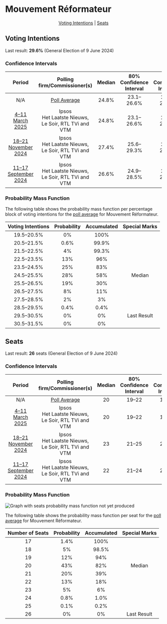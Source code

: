 # Mouvement Réformateur

<p align="center"><a href="#voting-intentions">Voting Intentions</a> | <a href="#seats">Seats</a></p>

## Voting Intentions

Last result: **29.6%** (General Election of 9 June 2024)

### Confidence Intervals

| Period     | Polling firm/Commissioner(s) | Median | 80% Confidence Interval | 90% Confidence Interval | 95% Confidence Interval | 99% Confidence Interval |
|:----------:|:----------------:|:-----------:|:-----------------------:|:-----------------------:|:-----------------------:|:-----------------------:|
| N/A | [Poll Average](average.html) | 24.8% | 23.1–26.6% | 22.6–27.1% | 22.2–27.6% | 21.4–28.4% |
| [4–11 March 2025](2025-03-11-Ipsos.html) | Ipsos <br> Het Laatste Nieuws, Le Soir, RTL TVi and VTM | 24.8% | 23.1–26.6% | 22.6–27.1% | 22.2–27.6% | 21.4–28.5% |
| [18–21 November 2024](2024-11-21-Ipsos.html) | Ipsos <br> Het Laatste Nieuws, Le Soir, RTL TVi and VTM | 27.4% | 25.6–29.3% | 25.1–29.8% | 24.7–30.3% | 23.9–31.2% |
| [11–17 September 2024](2024-09-17-Ipsos.html) | Ipsos <br> Het Laatste Nieuws, Le Soir, RTL TVi and VTM | 26.6% | 24.9–28.5% | 24.4–29.0% | 23.9–29.4% | 23.1–30.3% |

### Probability Mass Function

The following table shows the probability mass function per percentage block of voting intentions for the [poll average](average.html) for Mouvement Réformateur.

| Voting Intentions | Probability | Accumulated | Special Marks |
|:-----------------:|:-----------:|:-----------:|:-------------:|
| 19.5–20.5% | 0% | 100% |  |
| 20.5–21.5% | 0.6% | 99.9% |  |
| 21.5–22.5% | 4% | 99.3% |  |
| 22.5–23.5% | 13% | 96% |  |
| 23.5–24.5% | 25% | 83% |  |
| 24.5–25.5% | 28% | 58% | Median |
| 25.5–26.5% | 19% | 30% |  |
| 26.5–27.5% | 8% | 11% |  |
| 27.5–28.5% | 2% | 3% |  |
| 28.5–29.5% | 0.4% | 0.4% |  |
| 29.5–30.5% | 0% | 0% | Last Result |
| 30.5–31.5% | 0% | 0% |  |


## Seats

Last result: **26** seats (General Election of 9 June 2024)

### Confidence Intervals

| Period     | Polling firm/Commissioner(s) | Median | 80% Confidence Interval | 90% Confidence Interval | 95% Confidence Interval | 99% Confidence Interval |
|:----------:|:----------------:|:------:|:-----------------------:|:-----------------------:|:-----------------------:|:-----------------------:|
| N/A | [Poll Average](average.html) | 20 | 19–22 | 18–23 | 18–23 | 17–24 |
| [4–11 March 2025](2025-03-11-Ipsos.html) | Ipsos <br> Het Laatste Nieuws, Le Soir, RTL TVi and VTM | 20 | 19–22 | 18–23 | 18–23 | 17–24 |
| [18–21 November 2024](2024-11-21-Ipsos.html) | Ipsos <br> Het Laatste Nieuws, Le Soir, RTL TVi and VTM | 23 | 21–25 | 21–26 | 20–27 | 20–27 |
| [11–17 September 2024](2024-09-17-Ipsos.html) | Ipsos <br> Het Laatste Nieuws, Le Soir, RTL TVi and VTM | 22 | 21–24 | 21–25 | 20–25 | 20–27 |

### Probability Mass Function

![Graph with seats probability mass function not yet produced](average-seats-pmf-mouvementréformateur.png "Seats Probability Mass Function")

The following table shows the probability mass function per seat for the [poll average](average.html) for Mouvement Réformateur.

| Number of Seats | Probability | Accumulated | Special Marks |
|:---------------:|:-----------:|:-----------:|:-------------:|
| 17 | 1.4% | 100% |  |
| 18 | 5% | 98.5% |  |
| 19 | 12% | 94% |  |
| 20 | 43% | 82% | Median |
| 21 | 20% | 39% |  |
| 22 | 13% | 18% |  |
| 23 | 5% | 6% |  |
| 24 | 0.8% | 1.0% |  |
| 25 | 0.1% | 0.2% |  |
| 26 | 0% | 0% | Last Result |



